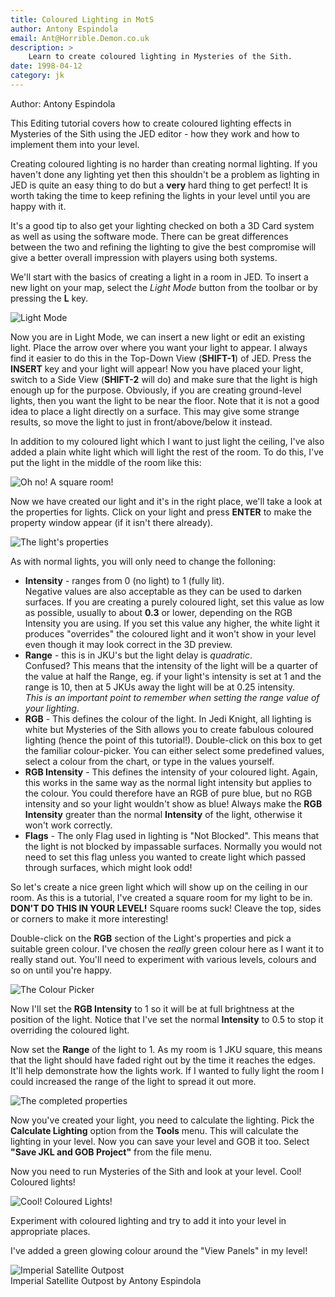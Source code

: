 ```yaml
---
title: Coloured Lighting in MotS  
author: Antony Espindola
email: Ant@Horrible.Demon.co.uk
description: >
    Learn to create coloured lighting in Mysteries of the Sith.
date: 1998-04-12
category: jk
---
```


Author: Antony Espindola
  

This Editing tutorial covers how to create coloured lighting effects in
Mysteries of the Sith using the JED editor - how they work and how to
implement them into your level.

Creating coloured lighting is no harder than creating normal lighting.
If you haven't done any lighting yet then this shouldn't be a problem as
lighting in JED is quite an easy thing to do but a **very** hard thing
to get perfect\! It is worth taking the time to keep refining the lights
in your level until you are happy with it.

It's a good tip to also get your lighting checked on both a 3D Card
system as well as using the software mode. There can be great
differences between the two and refining the lighting to give the best
compromise will give a better overall impression with players using both
systems.

We'll start with the basics of creating a light in a room in JED. To
insert a new light on your map, select the *Light Mode* button from the
toolbar or by pressing the **L** key.

![Light Mode](c_light1.gif)

Now you are in Light Mode, we can insert a new light or edit an existing
light. Place the arrow over where you want your light to appear. I
always find it easier to do this in the Top-Down View (**SHIFT-1**) of
JED. Press the **INSERT** key and your light will appear\! Now you have
placed your light, switch to a Side View (**SHIFT-2** will do) and make
sure that the light is high enough up for the purpose. Obviously, if you
are creating ground-level lights, then you want the light to be near the
floor. Note that it is not a good idea to place a light directly on a
surface. This may give some strange results, so move the light to just
in front/above/below it instead.

In addition to my coloured light which I want to just light the ceiling,
I've also added a plain white light which will light the rest of the
room. To do this, I've put the light in the middle of the room like
this:

![Oh no\! A square room\!](c_light2.gif)

Now we have created our light and it's in the right place, we'll take a
look at the properties for lights. Click on your light and press
**ENTER** to make the property window appear (if it isn't there
already).

![The light's properties](c_light3.gif)

As with normal lights, you will only need to change the folloning:

  - **Intensity** - ranges from 0 (no light) to 1 (fully lit).  
    Negative values are also acceptable as they can be used to darken
    surfaces. If you are creating a purely coloured light, set this
    value as low as possible, usually to about **0.3** or lower,
    depending on the RGB Intensity you are using. If you set this value
    any higher, the white light it produces "overrides" the coloured
    light and it won't show in your level even though it may look
    correct in the 3D preview.
  - **Range** - this is in JKU's but the light delay is *quadratic*.  
    Confused? This means that the intensity of the light will be a
    quarter of the value at half the Range, eg. if your light's
    intensity is set at 1 and the range is 10, then at 5 JKUs away the
    light will be at 0.25 intensity.  
    *This is an important point to remember when setting the range value
    of your lighting*.
  - **RGB** - This defines the colour of the light. In Jedi Knight, all
    lighting is white but Mysteries of the Sith allows you to create
    fabulous coloured lighting (hence the point of this tutorial\!).
    Double-click on this box to get the familiar colour-picker. You can
    either select some predefined values, select a colour from the
    chart, or type in the values yourself.
  - **RGB Intensity** - This defines the intensity of your coloured
    light. Again, this works in the same way as the normal light
    intensity but applies to the colour. You could therefore have an RGB
    of pure blue, but no RGB intensity and so your light wouldn't show
    as blue\! Always make the **RGB Intensity** greater than the normal
    **Intensity** of the light, otherwise it won't work correctly.
  - **Flags** - The only Flag used in lighting is "Not Blocked". This
    means that the light is not blocked by impassable surfaces. Normally
    you would not need to set this flag unless you wanted to create
    light which passed through surfaces, which might look odd\!

So let's create a nice green light which will show up on the ceiling in
our room. As this is a tutorial, I've created a square room for my light
to be in. **DON'T DO THIS IN YOUR LEVEL\!** Square rooms suck\! Cleave
the top, sides or corners to make it more interesting\!

Double-click on the **RGB** section of the Light's properties and pick a
suitable green colour. I've chosen the *really* green colour here as I
want it to really stand out. You'll need to experiment with various
levels, colours and so on until you're happy.

![The Colour Picker](c_light4.jpg)

Now I'll set the **RGB Intensity** to 1 so it will be at full brightness
at the position of the light. Notice that I've set the normal
**Intensity** to 0.5 to stop it overriding the coloured light.

Now set the **Range** of the light to 1. As my room is 1 JKU square,
this means that the light should have faded right out by the time it
reaches the edges. It'll help demonstrate how the lights work. If I
wanted to fully light the room I could increased the range of the light
to spread it out more.

![The completed properties](c_light5.gif)

Now you've created your light, you need to calculate the lighting. Pick
the **Calculate Lighting** option from the **Tools** menu. This will
calculate the lighting in your level. Now you can save your level and
GOB it too. Select **"Save JKL and GOB Project"** from the file menu.

Now you need to run Mysteries of the Sith and look at your level. Cool\!
Coloured lights\!

![Cool\! Coloured Lights\!](c_light6.jpg)

Experiment with coloured lighting and try to add it into your level in
appropriate places.

I've added a green glowing colour around the "View Panels" in my level\!

![Imperial Satellite Outpost](iso_1.jpg)  
Imperial Satellite Outpost by Antony Espindola

